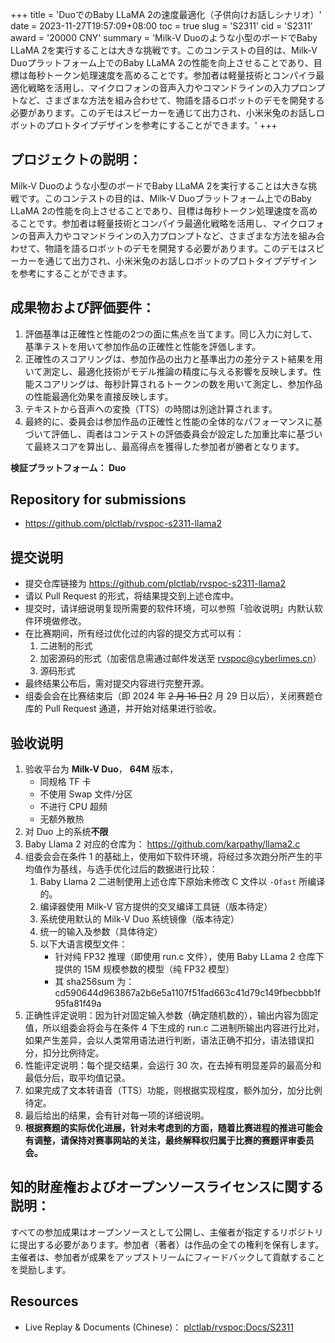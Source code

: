 +++
title = 'DuoでのBaby LLaMA 2の速度最適化（子供向けお話しシナリオ）'
date = 2023-11-27T19:57:09+08:00
toc = true
slug = 'S2311'
cid = 'S2311'
award = '20000 CNY'
summary = 'Milk-V Duoのような小型のボードでBaby LLaMA 2を実行することは大きな挑戦です。このコンテストの目的は、Milk-V Duoプラットフォーム上でのBaby LLaMA 2の性能を向上させることであり、目標は毎秒トークン処理速度を高めることです。参加者は軽量技術とコンパイラ最適化戦略を活用し、マイクロフォンの音声入力やコマンドラインの入力プロンプトなど、さまざまな方法を組み合わせて、物語を語るロボットのデモを開発する必要があります。このデモはスピーカーを通じて出力され、小米米兔のお話しロボットのプロトタイプデザインを参考にすることができます。'
+++

## プロジェクトの説明：

Milk-V Duoのような小型のボードでBaby LLaMA 2を実行することは大きな挑戦です。このコンテストの目的は、Milk-V Duoプラットフォーム上でのBaby LLaMA 2の性能を向上させることであり、目標は毎秒トークン処理速度を高めることです。参加者は軽量技術とコンパイラ最適化戦略を活用し、マイクロフォンの音声入力やコマンドラインの入力プロンプトなど、さまざまな方法を組み合わせて、物語を語るロボットのデモを開発する必要があります。このデモはスピーカーを通じて出力され、小米米兔のお話しロボットのプロトタイプデザインを参考にすることができます。

## 成果物および評価要件：

1. 評価基準は正確性と性能の2つの面に焦点を当てます。同じ入力に対して、基準テストを用いて参加作品の正確性と性能を評価します。
2. 正確性のスコアリングは、参加作品の出力と基準出力の差分テスト結果を用いて測定し、最適化技術がモデル推論の精度に与える影響を反映します。性能スコアリングは、毎秒計算されるトークンの数を用いて測定し、参加作品の性能最適化効果を直接反映します。
3. テキストから音声への変換（TTS）の時間は別途計算されます。
4. 最終的に、委員会は参加作品の正確性と性能の全体的なパフォーマンスに基づいて評価し、両者はコンテストの評価委員会が設定した加重比率に基づいて最終スコアを算出し、最高得点を獲得した参加者が勝者となります。

**検証プラットフォーム： Duo**

## Repository for submissions

- https://github.com/plctlab/rvspoc-s2311-llama2

## 提交说明

* 提交仓库链接为 https://github.com/plctlab/rvspoc-s2311-llama2
* 请以 Pull Request 的形式，将结果提交到上述仓库中。
* 提交时，请详细说明复现所需要的软件环境，可以参照「验收说明」内默认软件环境做修改。
* 在比赛期间，所有经过优化过的内容的提交方式可以有：
  1. 二进制的形式
  2. 加密源码的形式（加密信息需通过邮件发送至 rvspoc@cyberlimes.cn）
  3. 源码形式
* 最终结果公布后，需对提交内容进行完整开源。
* 组委会会在比赛结束后（即 2024 年 ~~2 月 16 日~~2 月 29 日以后），关闭赛题仓库的 Pull Request 通道，并开始对结果进行验收。

## 验收说明

1. 验收平台为 **Milk-V Duo**， **64M** 版本，
   - 同规格 TF 卡
   - 不使用 Swap 文件/分区
   - 不进行 CPU 超频
   - 无额外散热
2. 对 Duo 上的系统**不限**
3. Baby Llama 2 对应的仓库为： https://github.com/karpathy/llama2.c
4. 组委会会在条件 1 的基础上，使用如下软件环境，将经过多次跑分所产生的平均值作为基线，与选手优化过后的数据进行比较：
   1. Baby Llama 2 二进制使用上述仓库下原始未修改 C 文件以 `-Ofast` 所编译的。
   2. 编译器使用 Milk-V 官方提供的交叉编译工具链（版本待定）
   3. 系统使用默认的 Milk-V Duo 系统镜像（版本待定）
   4. 统一的输入及参数（具体待定）
   5. 以下大语言模型文件：
      * 针对纯 FP32 推理（即使用 run.c 文件），使用 Baby LLama 2 仓库下提供的 15M 规模参数的模型（纯 FP32 模型）
      * 其 sha256sum 为：cd590644d963867a2b6e5a1107f51fad663c41d79c149fbecbbb1f95fa81f49a
6. 正确性评定说明：因为针对固定输入参数（确定随机数的），输出内容为固定值，所以组委会将会与在条件 4 下生成的 run.c 二进制所输出内容进行比对，如果产生差异，会以人类常用语法进行判断，语法正确不扣分，语法错误扣分，扣分比例待定。
7. 性能评定说明：每个提交结果，会运行 30 次，在去掉有明显差异的最高分和最低分后，取平均值记录。
8. 如果完成了文本转语音（TTS）功能，则根据实现程度，额外加分，加分比例待定。
9. 最后给出的结果，会有针对每一项的详细说明。
10. **根据赛题的实际优化进展，针对未考虑到的方面，随着比赛进程的推进可能会有调整，请保持对赛事网站的关注，最终解释权归属于比赛的赛题评审委员会。**

## 知的財産権およびオープンソースライセンスに関する説明：

すべての参加成果はオープンソースとして公開し、主催者が指定するリポジトリに提出する必要があります。参加者（著者）は作品の全ての権利を保有します。主催者は、参加者が成果をアップストリームにフィードバックして貢献することを奨励します。

## Resources

* Live Replay & Documents (Chinese)： [plctlab/rvspoc:Docs/S2311](https://github.com/plctlab/rvspoc/tree/main/Docs/S2311)
